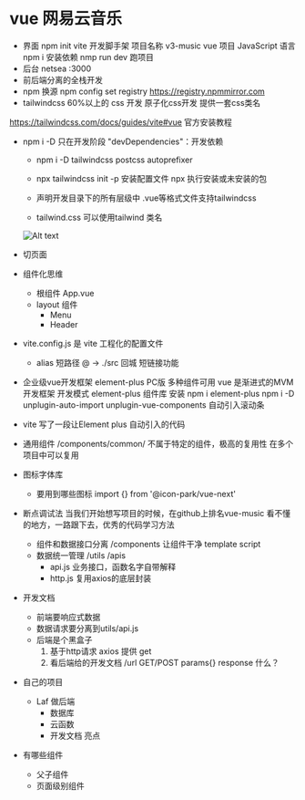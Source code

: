 # vue 网易云音乐

- 界面 
    npm init vite 开发脚手架
    项目名称 v3-music
    vue 项目
    JavaScript 语言
    npm i 安装依赖
    nmp run dev 跑项目
- 后台
    netsea
    :3000
- 前后端分离的全栈开发
- npm 换源
    npm config set registry https://registry.npmmirror.com
- tailwindcss 60%以上的 css 开发 原子化css开发 提供一套css类名

https://tailwindcss.com/docs/guides/vite#vue 官方安装教程

- npm i -D 只在开发阶段   "devDependencies"：开发依赖
    - npm i -D tailwindcss postcss autoprefixer

    - npx tailwindcss init -p 安装配置文件
        npx 执行安装或未安装的包
    - 声明开发目录下的所有层级中 .vue等格式文件支持tailwindcss
    - tailwind.css 
    可以使用tailwind 类名


    ![Alt text](image.png)
- 切页面
- 组件化思维
    - 根组件 App.vue
    - layout 组件
        - Menu
        - Header
- vite.config.js 是 vite 工程化的配置文件
    - alias 短路径
        @ -> ./src 回城 短链接功能

- 企业级vue开发框架 element-plus PC版
    多种组件可用
    vue 是渐进式的MVM 开发框架 开发模式
    element-plus 组件库 
    安装 npm i element-plus 
    npm i -D unplugin-auto-import unplugin-vue-components
    <ElScrollbar> 自动引入滚动条

- vite 写了一段让Element plus 自动引入的代码

- 通用组件
    /components/common/
    不属于特定的组件，极高的复用性 在多个项目中可以复用
- 图标字体库
    - 要用到哪些图标
        import {} from '@icon-park/vue-next'


- 断点调试法
    当我们开始想写项目的时候，在github上排名vue-music 看不懂的地方，一路跟下去，优秀的代码学习方法
    - 组件和数据接口分离 /components
        让组件干净 template script
    - 数据统一管理 /utils  /apis
        - api.js
            业务接口，函数名字自带解释
        - http.js
            复用axios的底层封装

- 开发文档
    - 前端要响应式数据
    - 数据请求要分离到utils/api.js
    - 后端是个黑盒子
        1. 基于http请求
            axios 提供 get
        2. 看后端给的开发文档
            /url GET/POST params{}
            response 什么？

- 自己的项目
    - Laf 做后端
        - 数据库
        - 云函数
        - 开发文档 亮点

- 有哪些组件
    - 父子组件
    - 页面级别组件